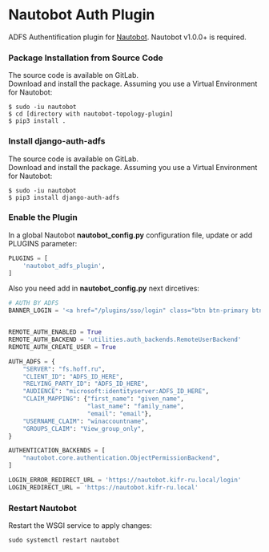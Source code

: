 # Nautobot Auth Plugin
ADFS Authentification plugin for [Nautobot](https://github.com/nautobot/nautobot). Nautobot v1.0.0+ is required.

### Package Installation from Source Code
The source code is available on GitLab.<br/>
Download and install the package. Assuming you use a Virtual Environment for Nautobot:
```
$ sudo -iu nautobot
$ cd [directory with nautobot-topology-plugin]
$ pip3 install .
```
### Install django-auth-adfs
The source code is available on GitLab.<br/>
Download and install the package. Assuming you use a Virtual Environment for Nautobot:
```
$ sudo -iu nautobot
$ pip3 install django-auth-adfs
```

### Enable the Plugin
In a global Nautobot **nautobot_config.py** configuration file, update or add PLUGINS parameter:
```python
PLUGINS = [
    'nautobot_adfs_plugin',
]
```

Also you need add in **nautobot_config.py** next dircetives:
```python
# AUTH BY ADFS
BANNER_LOGIN = '<a href="/plugins/sso/login" class="btn btn-primary btn-block">Login with SSO [ADFS]</a>'


REMOTE_AUTH_ENABLED = True
REMOTE_AUTH_BACKEND = 'utilities.auth_backends.RemoteUserBackend'
REMOTE_AUTH_CREATE_USER = True

AUTH_ADFS = {
    "SERVER": "fs.hoff.ru",
    "CLIENT_ID": "ADFS_ID_HERE",
    "RELYING_PARTY_ID": "ADFS_ID_HERE",
    "AUDIENCE": "microsoft:identityserver:ADFS_ID_HERE",
    "CLAIM_MAPPING": {"first_name": "given_name",
                      "last_name": "family_name",
                      "email": "email"},
    "USERNAME_CLAIM": "winaccountname",
    "GROUPS_CLAIM": "View_group_only",
}

AUTHENTICATION_BACKENDS = [
    "nautobot.core.authentication.ObjectPermissionBackend",
]

LOGIN_ERROR_REDIRECT_URL = 'https://nautobot.kifr-ru.local/login'
LOGIN_REDIRECT_URL = 'https://nautobot.kifr-ru.local'

```

### Restart Nautobot
Restart the WSGI service to apply changes:
```
sudo systemctl restart nautobot
```

